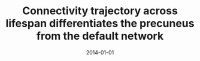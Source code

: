 ---
title: "Connectivity trajectory across lifespan differentiates the precuneus from the default network"
date: 2014-01-01
authors_string: Zhi Yang, Catie Chang, Ting Xu, Lili Jiang, Daniel Handwerker, Xavier Castellanos, Michael Milham, Peter Bandettini, Xi-Nian Zuo
authors:
   - Zhi Yang
   - Catie Chang
   - Ting Xu
   - Lili Jiang
   - Daniel Handwerker
   - Xavier Castellanos
   - Michael Milham
   - Peter Bandettini
   - Xi-Nian Zuo
author_ids:
   - zhi_yang
   - daniel_handwerker
   - peter_bandettini
journal: 'NeuroImage'
volume: 89
issue: 
pages: 56
book_title: ''
publisher: ''
abstract: ''
project_id: 
paper_url: 
doi: 10.1016/j.neuroimage.2013.10.039
data_loc: ''
code_loc: ''
file: '/assets/publications//assets/publications/'
file_name: '/assets/publications/'
type: journal_article
pub_str: ' (2014) NeuroImage 89: 56'
layout: publication 
---